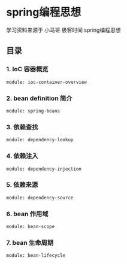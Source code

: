 # spring编程思想
学习资料来源于
    小马哥 极客时间 spring编程思想
    
## 目录

### 1. IoC 容器概览 
    module: ioc-container-overview 

### 2. bean definition 简介 
    module: spring-beans 
     
### 3. 依赖查找 
    module: dependency-lookup 
    
### 4. 依赖注入 
    module: dependency-injection 
    
### 5. 依赖来源 
    module: dependency-source 
    
### 6. bean 作用域 
    module: bean-scope 
    
### 7. bean 生命周期 
    module: bean-lifecycle 
